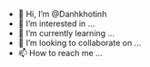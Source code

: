 - 👋 Hi, I’m @Danhkhotinh
- 👀 I’m interested in ...
- 🌱 I’m currently learning ...
- 💞️ I’m looking to collaborate on ...
- 📫 How to reach me ...

<!---
Danhkhotinh/Danhkhotinh is a ✨ special ✨ repository because its `README.md` (this file) appears on your GitHub profile.
You can click the Preview link to take a look at your changes.
--->
